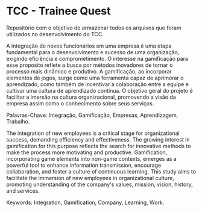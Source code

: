 # TCC - Trainee Quest
Repositório com o objetivo de armazenar todos os arquivos que foram utilizados no desenvolvimento do TCC.

A integração de novos funcionários em uma empresa é uma etapa fundamental para o desenvolvimento e sucesso de uma organização, exigindo eficiência e comprometimento. O interesse na gamificação para esse proposito reflete a busca por métodos inovadores de tornar o processo mais dinâmico e produtivo. A gamificação, ao incorporar elementos de jogos, surge como uma ferramenta capaz de aprimorar o aprendizado, como também de incentivar a colaboração entre a equipe e cultivar uma cultura de aprendizado contínua. O objetivo geral do projeto é facilitar a imersão na cultura organizacional, promovendo a visão da empresa assim como o conhecimento sobre seus serviços.

Palavras-Chave: Integração, Gamificação, Empresas, Aprendizagem, Trabalho. 


The integration of new employees is a critical stage for organizational success, demanding efficiency and effectiveness. The growing interest in gamification for this purpose reflects the search for innovative methods to make the process more motivating and productive. Gamification, incorporating game elements into non-game contexts, emerges as a powerful tool to enhance information transmission, encourage collaboration, and foster a culture of continuous learning. This study aims to facilitate the immersion of new employees in organizational culture, promoting understanding of the company's values, mission, vision, history, and services. 

Keywords: Integration, Gamification, Company, Learning, Work. 
